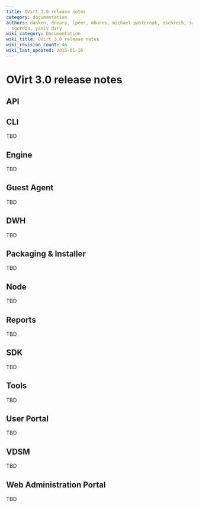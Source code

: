 ```yaml
---
title: OVirt 3.0 release notes
category: documentation
authors: danken, dneary, lpeer, mburns, michael pasternak, oschreib, sandrobonazzola,
  sgordon, yaniv dary
wiki_category: Documentation
wiki_title: OVirt 3.0 release notes
wiki_revision_count: 46
wiki_last_updated: 2015-01-16
---
```


# OVirt 3.0 release notes

## API

## CLI

TBD

## Engine

TBD

## Guest Agent

TBD

## DWH

TBD

## Packaging & Installer

TBD

## Node

TBD

## Reports

TBD

## SDK

TBD

## Tools

TBD

## User Portal

TBD

## VDSM

TBD

## Web Administration Portal

TBD
